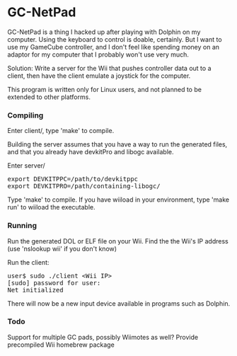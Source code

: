 # GC-NetPad

GC-NetPad is a thing I hacked up after playing with Dolphin on my computer.
Using the keyboard to control is doable, certainly. But I want to use my
GameCube controller, and I don't feel like spending money on an adaptor for
my computer that I probably won't use very much.

Solution:
Write a server for the Wii that pushes controller data out to a client, then
have the client emulate a joystick for the computer.


This program is written only for Linux users, and not planned to be extended to other
platforms.

### Compiling

Enter client/, type 'make' to compile.

Building the server assumes that you have a way to run the generated files, and that
you already have devkitPro and libogc available.

Enter server/
<pre>
export DEVKITPPC=/path/to/devkitppc
export DEVKITPRO=/path/containing-libogc/
</pre>
Type 'make' to compile.
If you have wiiload in your environment, type 'make run' to wiiload the executable.


### Running

Run the generated DOL or ELF file on your Wii.
Find the the Wii's IP address (use 'nslookup wii' if you don't know)

Run the client:

<pre>
user$ sudo ./client &lt;Wii IP&gt;
[sudo] password for user:
Net initialized
</pre>

There will now be a new input device available in programs such as Dolphin.

### Todo

Support for multiple GC pads, possibly Wiimotes as well?
Provide precompiled Wii homebrew package
